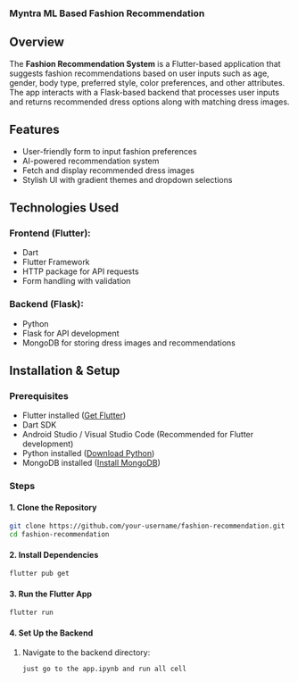 ### Myntra ML Based Fashion Recommendation

## Overview
The **Fashion Recommendation System** is a Flutter-based application that suggests fashion recommendations based on user inputs such as age, gender, body type, preferred style, color preferences, and other attributes. The app interacts with a Flask-based backend that processes user inputs and returns recommended dress options along with matching dress images.

## Features
- User-friendly form to input fashion preferences
- AI-powered recommendation system
- Fetch and display recommended dress images
- Stylish UI with gradient themes and dropdown selections

## Technologies Used
### Frontend (Flutter):
- Dart
- Flutter Framework
- HTTP package for API requests
- Form handling with validation

### Backend (Flask):
- Python
- Flask for API development
- MongoDB for storing dress images and recommendations

## Installation & Setup
### Prerequisites
- Flutter installed ([Get Flutter](https://flutter.dev/docs/get-started/install))
- Dart SDK
- Android Studio / Visual Studio Code (Recommended for Flutter development)
- Python installed ([Download Python](https://www.python.org/downloads/))
- MongoDB installed ([Install MongoDB](https://www.mongodb.com/try/download/community))

### Steps
#### 1. Clone the Repository
```sh
git clone https://github.com/your-username/fashion-recommendation.git
cd fashion-recommendation
```

#### 2. Install Dependencies
```sh
flutter pub get
```

#### 3. Run the Flutter App
```sh
flutter run
```

#### 4. Set Up the Backend
1. Navigate to the backend directory:
   ```sh
   just go to the app.ipynb and run all cell
   ```

